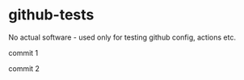 # github-tests
No actual software - used only for testing github config, actions etc.

commit 1


commit 2
